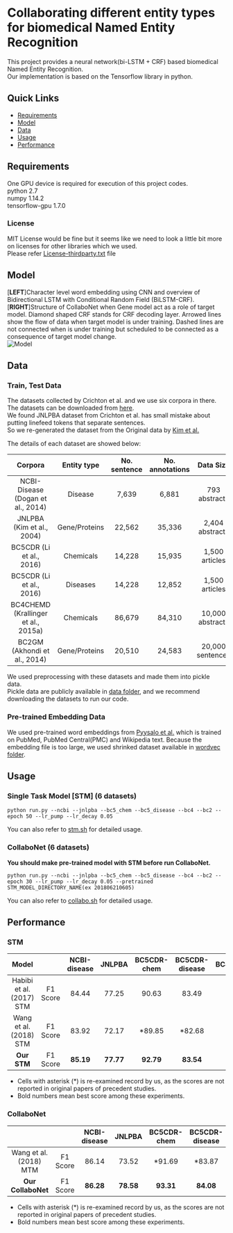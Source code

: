 # Collaborating different entity types for biomedical Named Entity Recognition

This project provides a neural network(bi-LSTM + CRF) based biomedical Named Entity Recognition.  
Our implementation is based on the Tensorflow library in python.  

## Quick Links

- [Requirements](#Requirements)
- [Model](#Model)
- [Data](#Data)
- [Usage](#Usage)
- [Performance](#Performance)

## Requirements
One GPU device is required for execution of this project codes.  
python 2.7  
numpy 1.14.2  
tensorflow-gpu 1.7.0  

### License
MIT License would be fine but it seems like we need to look a little bit more on licenses for other libraries which we used.  
Please refer <a href=./License-thirdparty.txt>License-thirdparty.txt</a> file  

## Model
[**LEFT**]Character level word embedding using CNN and overview of Bidirectional LSTM with Conditional Random Field (BiLSTM-CRF).  
[**RIGHT**]Structure of CollaboNet when Gene model act as a role of target model. Diamond shaped CRF stands for CRF decoding layer. Arrowed lines show the flow of data when target model is under training.
Dashed lines are not connected when is under training but scheduled to be connected as a consequence of target model change.  
![Model](https://s3-us-west-2.amazonaws.com/collabonet/model.jpg)

## Data
### Train, Test Data
The datasets collected by Crichton et al. and we use six corpora in there. The datasets can be downloaded from [here](https://github.com/cambridgeltl/MTL-Bioinformatics-2016).  
We found JNLPBA dataset from Crichton et al. has small mistake about putting linefeed tokens that separate sentences.  
So we re-generated the dataset from the Original data by [Kim et al.](http://www.nactem.ac.uk/tsujii/GENIA/ERtask/shared_task_intro.pdf)  

The details of each dataset are showed below:  


|               Corpora               |  Entity type  | No. sentence | No. annotations |     Data Size    |
|:-----------------------------------:|:-------------:|:------------:|:---------------:|:----------------:|
|  NCBI-Disease (Dogan et al., 2014)  |    Disease    |     7,639    |      6,881      |   793 abstracts  |
|      JNLPBA (Kim et al., 2004)      | Gene/Proteins |    22,562    |      35,336     |  2,404 abstracts |
|       BC5CDR (Li et al., 2016)      |   Chemicals   |    14,228    |      15,935     |  1,500 articles  |
|       BC5CDR (Li et al., 2016)      |    Diseases   |    14,228    |      12,852     |  1,500 articles  |
| BC4CHEMD (Krallinger et al., 2015a) |   Chemicals   |    86,679    |      84,310     | 10,000 abstracts |
|     BC2GM (Akhondi et al., 2014)    | Gene/Proteins |    20,510    |      24,583     | 20,000 sentences |

We used preprocessing with these datasets and made them into pickle data.  
Pickle data are publicly available in [data folder](./data/), and we recommend downloading the datasets to run our code.  

### Pre-trained Embedding Data
We used pre-trained word embeddings from [Pyysalo et al.](http://bio.nlplab.org/) which is trained on PubMed, PubMed Central(PMC) and Wikipedia text. Because the embedding file is too large, we used shrinked dataset available in [wordvec folder](./wordvec).  

## Usage
### Single Task Model [STM] (6 datasets)
```
python run.py --ncbi --jnlpba --bc5_chem --bc5_disease --bc4 --bc2 --epoch 50 --lr_pump --lr_decay 0.05
```
You can also refer to [stm.sh](./stm.sh) for detailed usage.

### CollaboNet (6 datasets)
__You should make pre-trained model with STM before run CollaboNet.__  
```
python run.py --ncbi --jnlpba --bc5_chem --bc5_disease --bc4 --bc2 --epoch 30 --lr_pump --lr_decay 0.05 --pretrained STM_MODEL_DIRECTORY_NAME(ex 201806210605)
```
You can also refer to [collabo.sh](./collabo.sh) for detailed usage.

## Performance
### STM
|           Model          |          | NCBI-disease | JNLPBA | BC5CDR-chem | BC5CDR-disease | BC4CHEMD | BC2GM | Average |
|:------------------------:|:--------:|:------------:|:------:|:-----------:|:--------------:|:--------:|:-----:|:-------:|
| Habibi et al. (2017) STM | F1 Score |     84.44    |  77.25 |    90.63    |      83.49     |   86.62  | 77.82 |  83.38  |
|  Wang et al. (2018) STM  | F1 Score |     83.92    |  72.17 |    *89.85   |     *82.68     |   **88.75**  | **80.00** |  82.90  |
|          **Our STM**         | F1 Score |     **85.19**    |  **77.77** |    **92.79**    |      **83.54**     |   88.40  | 79.27 |  **84.49**  |
* Cells with asterisk (\*) is re-examined record by us, as the scores are not reported in original papers of precedent studies.  
* Bold numbers mean best score among these experiments.  

### CollaboNet
|                        |          | NCBI-disease |   JNLPBA  | BC5CDR-chem | BC5CDR-disease |  BC4CHEMD |   BC2GM   | Average |
|:----------------------:|:--------:|:------------:|:---------:|:-----------:|:--------------:|:---------:|:---------:|:-------:|
| Wang et al. (2018) MTM | F1 Score |     86.14    |   73.52   |    *91.69   |     *83.87     | **89.37** | **80.74** |  84.22  |
|   **Our CollaboNet**   | F1 Score |   **86.28**  | **78.58** |  **93.31**  |    **84.08**   |   88.85   |   79.73   |  **85.14**  |
* Cells with asterisk (\*) is re-examined record by us, as the scores are not reported in original papers of precedent studies.  
* Bold numbers mean best score among these experiments.  
